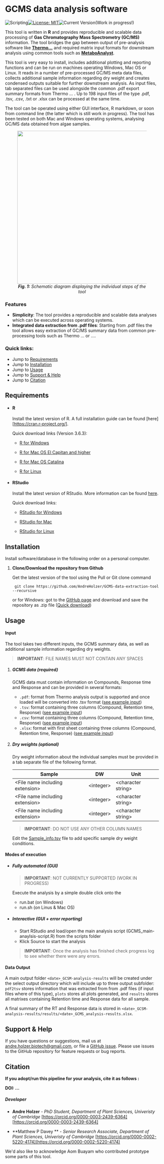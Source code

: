 # GCMS data analysis software

![Scripting](https://img.shields.io/badge/Language-R-red.svg)[![License: MIT](https://img.shields.io/badge/License-MIT-yellow.svg)](LICENSE)![Current Version](https://img.shields.io/badge/Version-v1.0-blue.svg)(Work in progress!) 

This tool is written in **R** and provides reproducible and scalable data processing of **Gas Chromatography Mass Spectrometry (GC/MS)** information. The tool bridges the gap between output of pre-analysis software like [**Thermo…**]() and required matrix input formats for downstream analysis using common tools such as [**MetaboAnalyst**](https://www.metaboanalyst.ca). 

This tool is very easy to install, includes additional plotting and reporting functions and can be run on machines operating Windows, Mac OS or Linux. It reads in a number of pre-processed GC/MS meta data files, collects additional sample information regarding dry weight and creates condensed outputs suitable for further downstream analysis. As input files, tab separated files can be used alongside the common .pdf export summary formats from Thermo … . Up to 198 input files of the type .pdf, .tsv, .csv, .txt or .xlsx can be processed at the same time.  

The tool can be operated using either GUI interface, R markdown, or soon from command line (the latter which is still work in progress). The tool has been tested on both Mac and Windows operating systems, analysing GC/MS data obtained from algae samples. 

<figure class="image" >
  <p align="center"> 
    <img src="https://github.com/AndreHolzer/GCMS-data-extraction-tool/blob/master/other/scATAC-seq_workflow.jpg?raw=true" width="500">
    <br>
    <em><b>Fig. 1:</b> Schematic diagram displaying the individual steps of the tool</em>
   </p> 
</figure>



### Features

- **Simplicity**: The tool provides a reproducible and scalable data analyses which can be executed across operating systems.
- **Integrated data extraction from .pdf files**: Starting from .pdf files the tool allows easy extraction of GC/MS summary data from common pre-processing tools such as Thermo … or ….



### **Quick links:**

- Jump to [Requirements](https://github.com/AndreHolzer/GCMS-data-extraction-tool#requirements)
- Jump to [Installation](https://github.com/AndreHolzer/GCMS-data-extraction-tool#installation)
- Jump to [Usage](https://github.com/AndreHolzer/GCMS-data-extraction-tool#usage)
- Jump to [Support & Help](https://github.com/AndreHolzer/GCMS-data-extraction-tool#support_&_help)
- Jump to [Citation](https://github.com/AndreHolzer/GCMS-data-extraction-tool#citation)



## Requirements

- #### **R**

  Install the latest version of R. A full installation guide can be found [here][https://cran.r-project.org/]. 

  Quick download links (Version 3.6.3):

   - [R for Windows](https://cran.r-project.org/bin/windows/base/R-3.6.3-win.exe)

   - [R for Mac OS El Capitan and higher](https://cran.r-project.org/bin/macosx/R-3.6.3.nn.pkg)

   - [R for Mac OS Catalina](https://cran.r-project.org/bin/macosx/R-3.6.3.pkg)
  
   - [R for Linux](https://cran.r-project.org/bin/linux/)

     

- #### **RStudio**

  Install the latest version of RStudio. More information can be found [here](https://rstudio.com).

  Quick download links:

   - [RStudio for Windows](https://rstudio.com/products/rstudio/download/#download)

   - [RStudio for Mac](https://rstudio.com/products/rstudio/download/#download)

   - [RStudio for Linux](https://rstudio.com/products/rstudio/download/#download)



## Installation

Install software/database in the following order on a personal computer.

1. **Clone/Download the repository from Github**

   Get the latest version of the tool using the Pull or Git clone command

   ```
    git clone https://github.com/AndreHolzer/GCMS-data-extraction-tool --recursive
   ```

   or for Windows: got to the [GitHub page](https://github.com/AndreHolzer/GCMS-data-extraction-tool) and download and save the repository as .zip file ([Quick download](https://github.com/AndreHolzer/GCMS-data-extraction-tool/archive/master.zip))

   

## Usage

#### **Input**

The tool takes two different inputs, the GCMS summary data, as well as additional sample information regarding dry weights.

> **IMPORTANT**: FILE NAMES MUST NOT CONTAIN ANY SPACES

1. ##### GCMS data (required)

   GCMS data must contain information on Compounds, Response time and Response and can be provided in several formats: 

   - `.pdf`: format from Thermo analysis output is supported and once loaded will be converted into .tsv format ([see example input](https://github.com/AndreHolzer/GCMS-data-extraction-tool/blob/master/example_data/Thermo-example_output_1.pdf))
   - `.tsv`: format containing three columns (Compound, Retention time, Response) ([see example input](example_data/Sample1.tsv))
   - `.csv`: format containing three columns (Compound, Retention time, Response) ([see example input](example_data/Sample1.tsv))
   - `.xlsx`: format with first sheet containing three columns (Compound, Retention time, Response)  ([see example input](example_data/Sample1.tsv))

   

2. ##### Dry weights (optional)

   Dry weight information about the individual samples must be provided in a tab separate file of the following format. 

   | Sample                            | DW          | Unit                 |
   | --------------------------------- | ----------- | -------------------- |
   | \<File name including extension\> | \<integer\> | \<character string\> |
   | \<File name including extension\> | \<integer\> | \<character string\> |
   | \<File name including extension\> | \<integer\> | \<character string\> |

   > **IMPORTANT**: DO NOT USE ANY OTHER COLUMN NAMES

   Edit the [Sample_info.tsv](example_data/Sample_info.tsv) file to add specific sample dry weight conditions.



#### **Modes of execution**

- ##### Fully automated (GUI)

  > **IMPORTANT**: NOT CURRENTLY SUPPORTED (WORK IN PROGRESS)

  Execute the analysis by a simple double click onto the

  - run.bat (on Windows)
  - run.sh (on Linus & Mac OS)

  

- ##### Interactive (GUI + error reporting)

  - Start RStudio and load/open the main analysis script (GCMS_main-anaylsis-script.R) from the scripts folder
  - Klick Source to start the analysis

  > **IMPORTANT**: Once the analysis has finished check progress log to see whether there were any errors.

  

#### **Data Output**

A main output folder `<date>_GCSM-analysis-results` will be created under the select output directory which will include up to three output subfolder: `pdf2tsv` stores information that was extracted from from .pdf files (if input files where of this type), `plots` stores all plots generated, and `results` stores all matrixes containing Retention time and Response data for all sample.

A final summary of the RT and Response data is stored in `<date>_GCSM-analysis-results/results/<date>_GCMS_analysis-results.xlsx`.



## Support & Help

If you have questions or suggestions, mail us at [andre.holzer.biotech@gmail.com](mailto:andre.holzer.biotech@gmail.com?subject=ATAC-Seq_pipeline), or file a [GitHub issue](https://github.com/AndreHolzer/GDatEx/issues). Please use issues to the GitHub repository for feature requests or bug reports.



## Citation

**If you adopt/run this pipeline for your analysis, cite it as follows :**

**DOI: …**



##### **Developer**

- **Andre Holzer** - *PhD Student, Department of Plant Sciences, Univeristy of Cambridge* [https://orcid.org/0000-0003-2439-6364][https://orcid.org/0000-0003-2439-6364]

- **Matthew P Davey ** - *Senior Research Associate, Department of Plant Sciences, Univeristy of Cambridge* [https://orcid.org/0000-0002-5220-4174](https://orcid.org/0000-0002-5220-4174)

We'd also like to acknowledge Aom Buayam who contributed prototype some parts of this tool.
